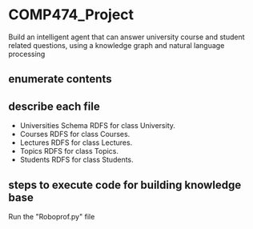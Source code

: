 # COMP474_Project
Build an intelligent agent that can answer university course and student related questions, using a knowledge graph and natural language processing

## enumerate contents

## describe each file
- Universities Schema
RDFS for class University.
- Courses
RDFS for class Courses.
- Lectures
RDFS for class Lectures.
- Topics
RDFS for class Topics.
- Students
RDFS for class Students.

## steps to execute code for building knowledge base
Run the "Roboprof.py" file





